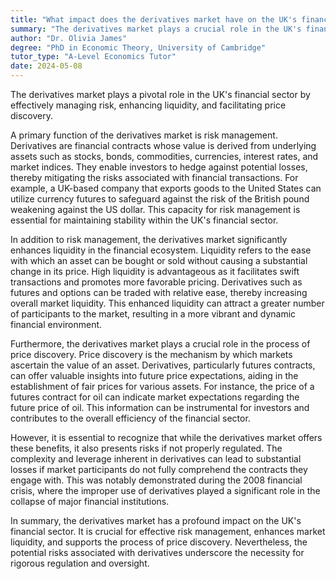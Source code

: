 ```yaml
---
title: "What impact does the derivatives market have on the UK's financial sector?"
summary: "The derivatives market plays a crucial role in the UK's financial sector by managing risk, improving liquidity, and facilitating price discovery."
author: "Dr. Olivia James"
degree: "PhD in Economic Theory, University of Cambridge"
tutor_type: "A-Level Economics Tutor"
date: 2024-05-08
---
```


The derivatives market plays a pivotal role in the UK's financial sector by effectively managing risk, enhancing liquidity, and facilitating price discovery.

A primary function of the derivatives market is risk management. Derivatives are financial contracts whose value is derived from underlying assets such as stocks, bonds, commodities, currencies, interest rates, and market indices. They enable investors to hedge against potential losses, thereby mitigating the risks associated with financial transactions. For example, a UK-based company that exports goods to the United States can utilize currency futures to safeguard against the risk of the British pound weakening against the US dollar. This capacity for risk management is essential for maintaining stability within the UK's financial sector.

In addition to risk management, the derivatives market significantly enhances liquidity in the financial ecosystem. Liquidity refers to the ease with which an asset can be bought or sold without causing a substantial change in its price. High liquidity is advantageous as it facilitates swift transactions and promotes more favorable pricing. Derivatives such as futures and options can be traded with relative ease, thereby increasing overall market liquidity. This enhanced liquidity can attract a greater number of participants to the market, resulting in a more vibrant and dynamic financial environment.

Furthermore, the derivatives market plays a crucial role in the process of price discovery. Price discovery is the mechanism by which markets ascertain the value of an asset. Derivatives, particularly futures contracts, can offer valuable insights into future price expectations, aiding in the establishment of fair prices for various assets. For instance, the price of a futures contract for oil can indicate market expectations regarding the future price of oil. This information can be instrumental for investors and contributes to the overall efficiency of the financial sector.

However, it is essential to recognize that while the derivatives market offers these benefits, it also presents risks if not properly regulated. The complexity and leverage inherent in derivatives can lead to substantial losses if market participants do not fully comprehend the contracts they engage with. This was notably demonstrated during the 2008 financial crisis, where the improper use of derivatives played a significant role in the collapse of major financial institutions.

In summary, the derivatives market has a profound impact on the UK's financial sector. It is crucial for effective risk management, enhances market liquidity, and supports the process of price discovery. Nevertheless, the potential risks associated with derivatives underscore the necessity for rigorous regulation and oversight.
    